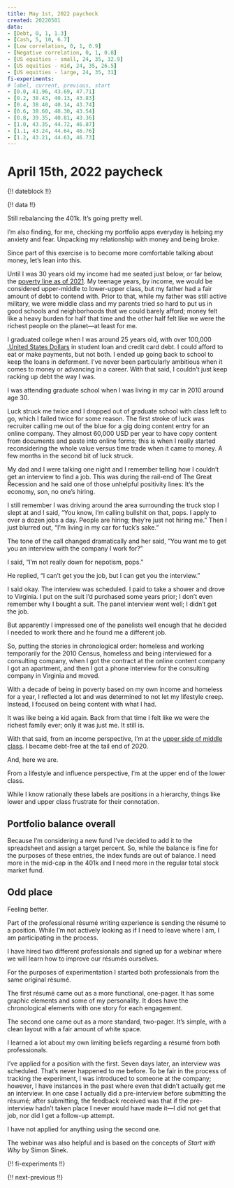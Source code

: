 ```yaml
---
title: May 1st, 2022 paycheck
created: 20220501
data:
- [Debt, 0, 1, 1.3]
- [Cash, 5, 10, 6.7]
- [Low correlation, 0, 1, 0.9]
- [Negative correlation, 0, 1, 0.8]
- [US equities - small, 24, 35, 32.9]
- [US equities - mid, 24, 35, 26.5]
- [US equities - large, 24, 35, 31]
fi-experiments:
# label, current, previous, start
- [0.0, 41.96, 43.69, 47.71]
- [0.2, 38.43, 40.13, 43.83]
- [0.4, 38.40, 40.14, 43.74]
- [0.6, 38.60, 40.30, 43.54]
- [0.8, 39.35, 40.81, 43.36]
- [1.0, 43.35, 44.72, 46.87]
- [1.1, 43.24, 44.64, 46.76]
- [1.2, 43.21, 44.63, 46.73]
---
```


# April 15th, 2022 paycheck

{!! dateblock !!}

{!! data !!}

Still rebalancing the 401k. It’s going pretty well. 

I’m also finding, for me, checking my portfolio apps everyday is helping my anxiety and fear. Unpacking my relationship with money and being broke.

Since part of this exercise is to become more comfortable talking about money, let’s lean into this.

Until I was 30 years old my income had me seated just below, or far below, the [poverty line as of 2021](https://www.investopedia.com/terms/f/fpl.asp). My teenage years, by income, we would be considered upper-middle to lower-upper class, but my father had a fair amount of debt to contend with. Prior to that, while my father was still active military, we were middle class and my parents tried so hard to put us in good schools and neighborhoods that we could barely afford; money felt like a heavy burden for half that time and the other half felt like we were the richest people on the planet—at least for me.

I graduated college when I was around 25 years old, with over 100,000 [.United States Dollars](USD) in student loan and credit card debt. I could afford to eat or make payments, but not both. I ended up going back to school to keep the loans in deferment. I’ve never been particularly ambitious when it comes to money or advancing in a career. With that said, I couldn’t just keep racking up debt the way I was. 

I was attending graduate school when I was living in my car in 2010 around age 30. 

Luck struck me twice and I dropped out of graduate school with class left to go, which I failed twice for some reason. The first stroke of luck was recruiter calling me out of the blue for a gig doing content entry for an online company. They almost 60,000 USD per year to have copy content from documents and paste into online forms; this is when I really started reconsidering the whole value versus time trade when it came to money. A few months in the second bit of luck struck.

My dad and I were talking one night and I remember telling how I couldn’t get an interview to find a job. This was during the rail-end of The Great Recession and he said one of those unhelpful positivity lines: It’s the economy, son, no one’s hiring.

I still remember I was driving around the area surrounding the truck stop I slept at and I said, “You know, I’m calling bullshit on that, pops. I apply to over a dozen jobs a day. People are hiring; they’re just not hiring me.” Then I just blurred out, “I’m living in my car for fuck’s sake.”

The tone of the call changed dramatically and her said, “You want me to get you an interview with the company I work for?”

I said, “I’m not really down for nepotism, pops.”

He replied, “I can’t get you the job, but I can get you the interview.”

I said okay. The interview was scheduled. I paid to take a shower and drove to Virginia. I put on the suit I’d purchased some years prior; I don’t even remember why I bought a suit. The panel interview went well; I didn’t get the job.

But apparently I impressed one of the panelists well enough that he decided I needed to work there and he found me a different job.

So, putting the stories in chronological order: homeless and working temporarily for the 2010 Census, homeless and being interviewed for a consulting company, when I got the contract at the online content company I got an apartment, and then I got a phone interview for the consulting company in Virginia and moved.

With a decade of being in poverty based on my own income and homeless for a year, I reflected a lot and was determined to not let my lifestyle creep. Instead, I focused on being content with what I had.

It was like being a kid again. Back from that time I felt like we were the richest family ever; only it was just me. It still is.

With that said, from an income perspective, I’m at the [upper side of middle class](https://www.investopedia.com/financial-edge/0912/which-income-class-are-you.aspx). I became debt-free at the tail end of 2020.

And, here we are.

From a lifestyle and influence perspective, I’m at the upper end of the lower class.

While I know rationally these labels are positions in a hierarchy, things like lower and upper class frustrate for their connotation. 

## Portfolio balance overall 

Because I’m considering a new fund I’ve decided to add it to the spreadsheet and assign a target percent. So, while the balance is fine for the purposes of these entries, the index funds are out of balance. I need more in the mid-cap in the 401k and I need more in the regular total stock market fund.

## Odd place

Feeling better.

Part of the professional résumé writing experience is sending the résumé to a position. While I’m not actively looking as if I need to leave where I am, I am participating in the process.

I have hired two different professionals and signed up for a webinar where we will learn how to improve our résumés ourselves.

For the purposes of experimentation I started both professionals from the same original résumé.

The first résumé came out as a more functional, one-pager. It has some graphic elements and some of my personality. It does have the chronological elements with one story for each engagement. 

The second one came out as a more standard, two-pager. It’s simple, with a clean layout with a fair amount of white space. 

I learned a lot about my own limiting beliefs regarding a résumé from both professionals. 

I’ve applied for a position with the first. Seven days later, an interview was scheduled. That’s never happened to me before. To be fair in the process of tracking the experiment, I was introduced to someone at the company; however, I have instances in the past where even that didn’t actually get me an interview. In one case I actually did a pre-interview before submitting the résumé; after submitting, the feedback received was that if the pre-interview hadn’t taken place I never would have made it—I did not get that job, nor did I get a follow-up attempt.

I have not applied for anything using the second one.

The webinar was also helpful and is based on the concepts of *Start with Why* by Simon Sinek.

{!! fi-experiments !!}

{!! next-previous !!}

